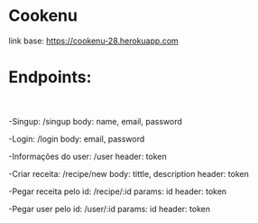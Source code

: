# Cookenu

link base: https://cookenu-28.herokuapp.com

# Endpoints: <br> <br>
-Singup:
/singup
body: name, email, password

-Login:
/login
body: email, password

-Informações do user:
/user
header: token

-Criar receita:
/recipe/new
body: tittle, description
header: token

-Pegar receita pelo id:
/recipe/:id
params: id
header: token

-Pegar user pelo id:
/user/:id
params: id
header: token
